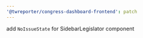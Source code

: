 ```yaml
---
'@twreporter/congress-dashboard-frontend': patch
---
```


add `NoIssueState` for SidebarLegislator component
